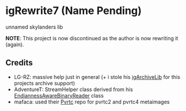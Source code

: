 # igRewrite7 (Name Pending)

unnamed skylanders lib

**NOTE**: This project is now discontinued as the author is now rewriting it (again).

## Credits

* LG-RZ: massive help just in general (+ i stole his [igArchiveLib](https://github.com/LG-RZ/igArchiveLib) for this projects archive support)
* AdventureT: StreamHelper class derived from his [EndiannessAwareBinaryReader](https://github.com/AdventureT/TrbMultiTool/blob/opengl/TrbMultiTool/TrbMultiTool/EndiannessAwareBinaryReader.cs) class
* mafaca: used their [Pvrtc](https://github.com/mafaca/Pvrtc) repo for pvrtc2 and pvrtc4 metaimages
